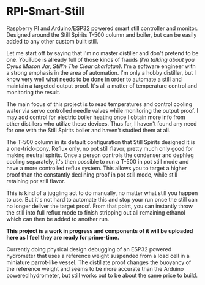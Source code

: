 # RPI-Smart-Still
Raspberry PI and Arduino/ESP32 powered smart still controller and monitor. Designed around the Still Spirits T-500 column and boiler, but can be easily added to any other custom built still.

Let me start off by saying that I'm no master distiller and don't pretend to be one. YouTube is already full of those kinds of frauds *(I'm talking about you Cyrus Mason Jar, Still'n The Clear charlatan)*. I'm a software engineer with a strong emphasis in the area of automation. I'm only a hobby distiller, but I know very well what needs to be done in order to automate a still and maintain a targeted output proof. It's all a matter of temperature control and monitoring the result.

The main focus of this project is to read temperatures and control cooling water via servo controlled needle valves while monitoring the output proof. I may add control for electric boiler heating once I obtain more info from other distillers who utilize these devices. Thus far, I haven't found any need for one with the Still Spirits boiler and haven't studied them at all.

The T-500 column in its default configuration that Still Spirits designed it is a one-trick-pony. Reflux only, no pot still flavor, pretty much only good for making neutral spirits. Once a person controls the condenser and dephleg cooling separately, it's then possible to run a T-500 in pot still mode and have a more controlled reflux system. This allows you to target a higher proof than the constantly declining proof in pot still mode, while still retaining pot still flavor.

This is kind of a juggling act to do manually, no matter what still you happen to use. But it's not hard to automate this and stop your run once the still can no longer deliver the target proof. From that point, you can instantly throw the still into full reflux mode to finish stripping out all remaining ethanol which can then be added to another run.

**This project is a work in progress and components of it will be uploaded here as I feel they are ready for prime-time.**

Currently doing physical design debugging of an ESP32 powered hydrometer that uses a reference weight suspended from a load cell in a miniature parrot-like vessel. The distillate proof changes the buoyancy of the reference weight and seems to be more accurate than the Arduino powered hydrometer, but still works out to be about the same price to build.
